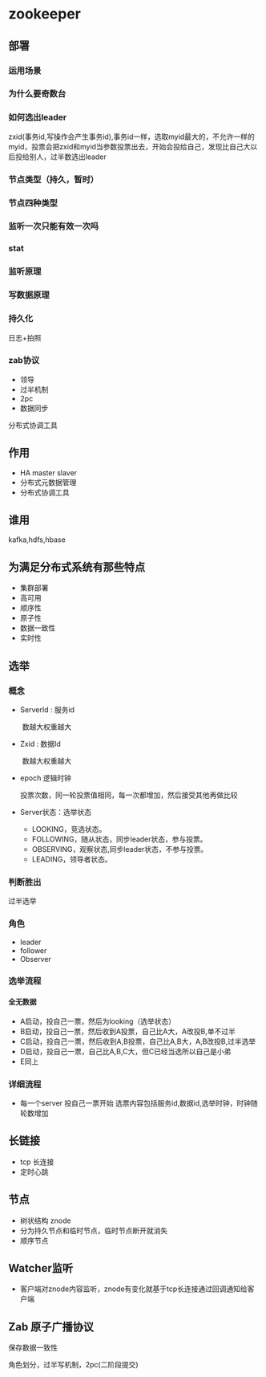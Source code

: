 # zookeeper

## 部署

### 运用场景

### 为什么要奇数台

### 如何选出leader

zxid(事务id,写操作会产生事务id),事务id一样，选取myid最大的，不允许一样的myid，投票会把zxid和myid当参数投票出去，开始会投给自己，发现比自己大以后投给别人，过半数选出leader

### 节点类型（持久，暂时）

### 节点四种类型

### 监听一次只能有效一次吗

### stat

### 监听原理

### 写数据原理

### 持久化

日志+拍照

### zab协议

+ 领导
+ 过半机制
+ 2pc
+ 数据同步

分布式协调工具

## 作用

+ HA master slaver
+ 分布式元数据管理
+ 分布式协调工具

## 谁用

kafka,hdfs,hbase

## 为满足分布式系统有那些特点

+ 集群部署
+ 高可用
+ 顺序性
+ 原子性
+ 数据一致性
+ 实时性

## 选举

### 概念

+ ServerId : 服务id

  ​	数越大权重越大

+ Zxid : 数据Id

  ​	数越大权重越大

+ epoch 逻辑时钟

  投票次数，同一轮投票值相同，每一次都增加，然后接受其他再做比较

+ Server状态：选举状态

  - LOOKING，竞选状态。
  - FOLLOWING，随从状态，同步leader状态，参与投票。
  - OBSERVING，观察状态,同步leader状态，不参与投票。
  - LEADING，领导者状态。

### 判断胜出

 过半选举

### 角色

+ leader
+ follower
+ Observer

### 选举流程

#### 全无数据

+ A启动，投自己一票，然后为looking（选举状态）
+ B启动，投自己一票，然后收到A投票，自己比A大，A改投B,单不过半
+ C启动，投自己一票，然后收到A,B投票，自己比A,B大，A,B改投B,过半选举
+ D启动，投自己一票，自己比A,B,C大，但C已经当选所以自己是小弟
+ E同上

### 详细流程

+ 每一个server 投自己一票开始 选票内容包括服务id,数据id,选举时钟，时钟随轮数增加

## 长链接

+ tcp 长连接
+ 定时心跳

## 节点

+ 树状结构 znode
+ 分为持久节点和临时节点，临时节点断开就消失
+ 顺序节点

## Watcher监听

+ 客户端对znode内容监听，znode有变化就基于tcp长连接通过回调通知给客户端

## Zab 原子广播协议

 保存数据一致性

角色划分，过半写机制，2pc(二阶段提交)